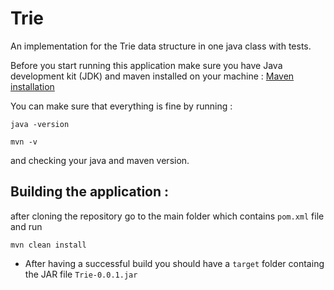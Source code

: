 # Trie
An implementation for the Trie data structure in one java class with tests.

Before you start running this application make sure you have Java development kit (JDK) and maven installed on your machine : 
[Maven installation](https://maven.apache.org/install.html)

You can make sure that everything is fine by running : 

```
java -version
```
```
mvn -v
```

and checking your java and maven version.

## Building the application : 
after cloning the repository go to the main folder which contains `pom.xml` file and run 
```
mvn clean install
```
* After having a successful build you should have a `target` folder containg the JAR file `Trie-0.0.1.jar`
